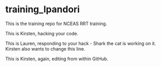 # training_lpandori

This is the training repo for NCEAS RRT training.

This is Kirsten, hacking your code.

This is Lauren, responding to your hack - Shark the cat is working on it. Kirsten also wants to change this line.

This is Kirsten, again, editing from within GitHub.
